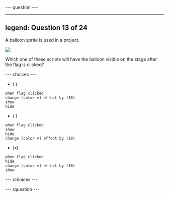 --- question ---

---
legend: Question 13 of 24
---

A balloon sprite is used in a project.

![](images/balloon.png)

Which one of these scripts will have the balloon visible on the stage after the flag is clicked?

--- choices ---

- ( )
```blocks3
when flag clicked
change [color v] effect by (10)
show
hide
```

- ( ) 
```blocks3
when flag clicked
show
hide
change [color v] effect by (10)
```

- (x) 
```blocks3
when flag clicked
hide
change [color v] effect by (10)
show
```

--- /choices ---

--- /question ---
